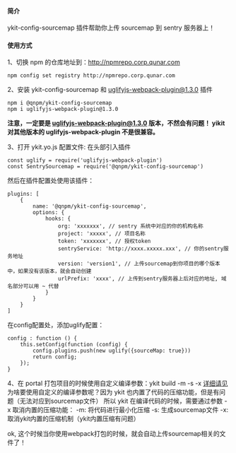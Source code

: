 #### 简介
ykit-config-sourcemap 插件帮助你上传 sourcemap 到 sentry 服务器上！

#### 使用方式
1、切换 npm 的仓库地址到：http://npmrepo.corp.qunar.com
```
npm config set registry http://npmrepo.corp.qunar.com
```

2、安装 ykit-config-sourcemap 和 uglifyjs-webpack-plugin@1.3.0 插件
```
npm i @qnpm/ykit-config-sourcemap
npm i uglifyjs-webpack-plugin@1.3.0
```
**注意，一定要是 uglifyjs-webpack-plugin@1.3.0 版本，不然会有问题！
yikit 对其他版本的 uglifyjs-webpack-plugin 不是很兼容。**

3、打开 ykit.yo.js 配置文件:
在头部引入插件
```
const uglify = require('uglifyjs-webpack-plugin')
const SentrySourcemap = require('@qnpm/ykit-config-sourcemap')
```

然后在插件配置处使用该插件：
```
plugins: [
    {
        name: '@qnpm/ykit-config-sourcemap',
        options: {
            hooks: {
                org: 'xxxxxxx', // sentry 系统中对应的你的机构名称
                project: 'xxxxx', // 项目名称
                token: 'xxxxxxx', // 授权token
                sentryService: 'http://xxxx.xxxxx.xxx', // 你的sentry服务地址
                version: 'version1', // 上传sourcemap到你项目的哪个版本中，如果没有该版本，就会自动创建
                urlPrefix: 'xxxx', // 上传到sentry服务器上后对应的地址, 域名部分可以用 ~ 代替
            }
        }
    }
]
```

在config配置处，添加uglify配置：
```
config : function () {
    this.setConfig(function (config) {
        config.plugins.push(new uglify({sourceMap: true}))
        return config;
    });
}
```

4、在 portal 打包项目的时候使用自定义编译参数：ykit build -m -s -x
[详细请见](http://wiki.corp.qunar.com/confluence/download/attachments/235824521/image2019-3-5_20-22-3.png?version=1&modificationDate=1551788524000&api=v2)
为啥要使用自定义的编译参数呢？因为 ykit 也内置了代码的压缩功能，但是有问题（无法对应到sourcemap文件）
所以 ykit 在编译代码的时候，需要通过参数 -x 取消内置的压缩功能：
-m: 将代码进行最小化压缩
-s: 生成sourcemap文件
-x: 取消ykit内置的压缩机制（ykit内置压缩有问题）

ok, 这个时候当你使用webpack打包的时候，就会自动上传sourcemap相关的文件了！